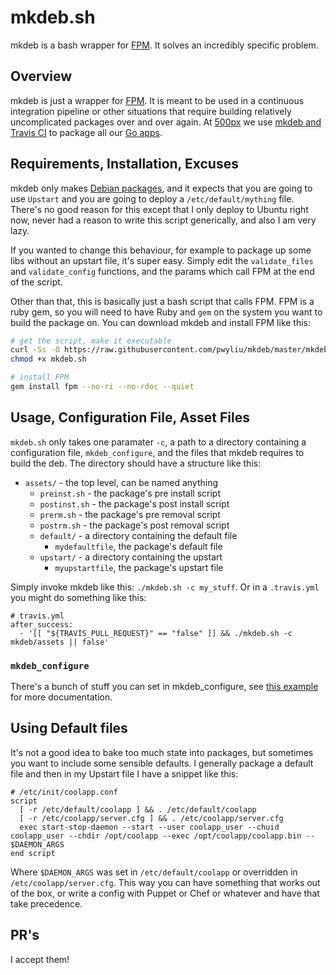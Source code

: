 # mkdeb.sh
mkdeb is a bash wrapper for [FPM](https://github.com/jordansissel/fpm). It solves an incredibly specific problem.

## Overview
mkdeb is just a wrapper for [FPM](https://github.com/jordansissel/fpm). It is meant to be used in a continuous integration pipeline or other situations that require building relatively uncomplicated packages over and over again. At [500px](https://500px.com) we use [mkdeb and Travis CI](asset_files/travis_versioning) to package all our [Go apps](http://stackshare.io/500px/how-500px-serves-up-over-500tb-of-high-res-photos).

## Requirements, Installation, Excuses
mkdeb only makes [Debian packages](https://www.debian.org/doc/debian-policy/ch-binary.html), and it expects that you are going to use `Upstart` and you are going to deploy a `/etc/default/mything` file. There's no good reason for this except that I only deploy to Ubuntu right now, never had a reason to write this script generically, and also I am very lazy.

If you wanted to change this behaviour, for example to package up some libs without an upstart file, it's super easy. Simply edit the `validate_files` and `validate_config` functions, and the params which call FPM at the end of the script.

Other than that, this is basically just a bash script that calls FPM. FPM is a ruby gem, so you will need to have Ruby and `gem` on the system you want to build the package on. You can download mkdeb and install FPM like this:

```bash
# get the script, make it executable
curl -Ss -O https://raw.githubusercontent.com/pwyliu/mkdeb/master/mkdeb.sh
chmod +x mkdeb.sh

# install FPM
gem install fpm --no-ri --no-rdoc --quiet
```

## Usage, Configuration File, Asset Files
`mkdeb.sh` only takes one paramater `-c`, a path to a directory containing a configuration file, `mkdeb_configure`, and the files that mkdeb requires to build the deb. The directory should have a structure like this:

* `assets/` - the top level, can be named anything
  * `preinst.sh` - the package's pre install script
  * `postinst.sh` - the package's post install script
  * `prerm.sh` - the package's pre removal script
  * `postrm.sh` - the package's post removal script
  * `default/` - a directory containing the default file
    * `mydefaultfile`, the package's default file
  * `upstart/` - a directory containing the upstart
    * `myupstartfile`, the package's upstart file

Simply invoke mkdeb like this: `./mkdeb.sh -c my_stuff`. Or in a `.travis.yml` you might do something like this:

```
# travis.yml
after_success:
  - '[[ "${TRAVIS_PULL_REQUEST}" == "false" ]] && ./mkdeb.sh -c mkdeb/assets || false'
```

### `mkdeb_configure`
There's a bunch of stuff you can set in mkdeb_configure, see [this example](support/examples/mkdeb_configure.example) for more documentation.

## Using Default files
It's not a good idea to bake too much state into packages, but sometimes you want to include some sensible defaults. I generally package a default file and then in my Upstart file I have a snippet like this:

```
# /etc/init/coolapp.conf
script
  [ -r /etc/default/coolapp ] && . /etc/default/coolapp
  [ -r /etc/coolapp/server.cfg ] && . /etc/coolapp/server.cfg
  exec start-stop-daemon --start --user coolapp_user --chuid coolapp_user --chdir /opt/coolapp --exec /opt/coolapp/coolapp.bin -- $DAEMON_ARGS
end script
```

Where `$DAEMON_ARGS` was set in `/etc/default/coolapp` or overridden in `/etc/coolapp/server.cfg`. This way you can have something that works out of the box, or write a config with Puppet or Chef or whatever and have that take precedence.

## PR's
I accept them!
